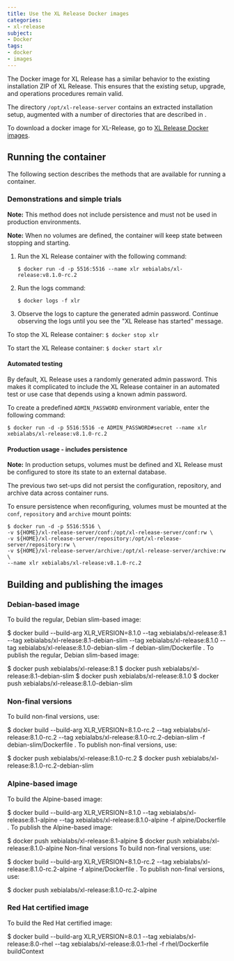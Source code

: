 ```yaml
---
title: Use the XL Release Docker images
categories:
- xl-release
subject:
- Docker
tags:
- docker
- images
---
```


The Docker image for XL Release has a similar behavior to the existing installation ZIP of XL Release. This ensures that the existing setup, upgrade, and operations procedures remain valid.  

The directory `/opt/xl-release-server` contains an extracted installation setup, augmented with a number of directories that are described in []().

To download a docker image for XL-Release, go to [XL Release Docker images](https://github.com/xebialabs/xl-release-docker-image).

## Running the container

The following section describes the methods that are available for running a container.

### Demonstrations and simple trials
**Note:** This method does not include persistence and must not be used in production environments.

**Note:** When no volumes are defined, the container will keep state between stopping and starting.

1. Run the XL Release container with the following command:   
    ```
    $ docker run -d -p 5516:5516 --name xlr xebialabs/xl-release:v8.1.0-rc.2
    ```
2. Run the logs command:
    ```
    $ docker logs -f xlr
    ```
1. Observe the logs to capture the generated admin password. Continue observing the logs until you see the "XL Release has started" message.

To stop the XL Release container:
    ```
    $ docker stop xlr
    ```

To start the XL Release container:
    ```
    $ docker start xlr
    ```

#### Automated testing

By default, XL Release uses a randomly generated admin password. This makes it complicated to include the XL Release container in an automated test or use case that depends using a known admin password.

To create a predefined `ADMIN_PASSWORD` environment variable, enter the following command:
```
$ docker run -d -p 5516:5516 -e ADMIN_PASSWORD#secret --name xlr xebialabs/xl-release:v8.1.0-rc.2
```

#### Production usage - includes persistence

**Note:** In production setups, volumes must be defined and XL Release must be configured to store its state to an external database.

The previous two set-ups did not persist the configuration, repository, and archive data across container runs.

To ensure persistence when reconfiguring, volumes must be mounted at the `conf`, `repository` and `archive` mount points:

```
$ docker run -d -p 5516:5516 \
-v ${HOME}/xl-release-server/conf:/opt/xl-release-server/conf:rw \
-v ${HOME}/xl-release-server/repository:/opt/xl-release-server/repository:rw \
-v ${HOME}/xl-release-server/archive:/opt/xl-release-server/archive:rw \
--name xlr xebialabs/xl-release:v8.1.0-rc.2
```

## Building and publishing the images

### Debian-based image
To build the regular, Debian slim-based image:

$ docker build --build-arg XLR_VERSION=8.1.0 --tag xebialabs/xl-release:8.1 --tag xebialabs/xl-release:8.1-debian-slim --tag xebialabs/xl-release:8.1.0 --tag xebialabs/xl-release:8.1.0-debian-slim -f debian-slim/Dockerfile .
To publish the regular, Debian slim-based image:

$ docker push xebialabs/xl-release:8.1
$ docker push xebialabs/xl-release:8.1-debian-slim
$ docker push xebialabs/xl-release:8.1.0
$ docker push xebialabs/xl-release:8.1.0-debian-slim

### Non-final versions
To build non-final versions, use:

$ docker build --build-arg XLR_VERSION=8.1.0-rc.2 --tag xebialabs/xl-release:8.1.0-rc.2 --tag xebialabs/xl-release:8.1.0-rc.2-debian-slim -f debian-slim/Dockerfile .
To publish non-final versions, use:

$ docker push xebialabs/xl-release:8.1.0-rc.2
$ docker push xebialabs/xl-release:8.1.0-rc.2-debian-slim

### Alpine-based image
To build the Alpine-based image:

$ docker build --build-arg XLR_VERSION=8.1.0 --tag xebialabs/xl-release:8.1-alpine --tag xebialabs/xl-release:8.1.0-alpine -f alpine/Dockerfile .
To publish the Alpine-based image:

$ docker push xebialabs/xl-release:8.1-alpine
$ docker push xebialabs/xl-release:8.1.0-alpine
Non-final versions
To build non-final versions, use:

$ docker build --build-arg XLR_VERSION=8.1.0-rc.2 --tag xebialabs/xl-release:8.1.0-rc.2-alpine -f alpine/Dockerfile .
To publish non-final versions, use:

$ docker push xebialabs/xl-release:8.1.0-rc.2-alpine

### Red Hat certified image
To build the Red Hat certified image:

$ docker build --build-arg XLR_VERSION=8.0.1 --tag xebialabs/xl-release:8.0-rhel --tag xebialabs/xl-release:8.0.1-rhel -f rhel/Dockerfile buildContext
